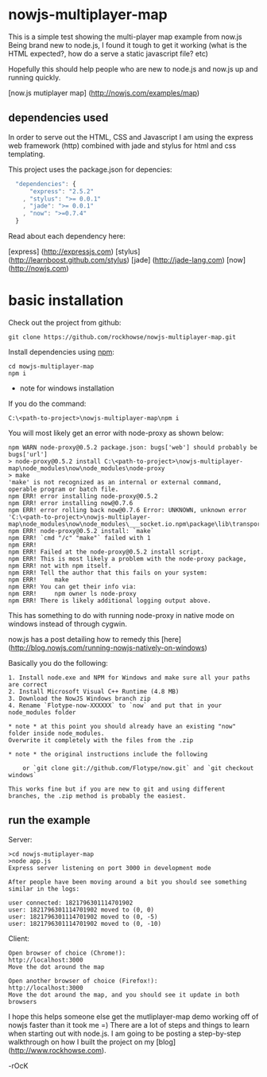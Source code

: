 nowjs-multiplayer-map
=====================

This is a simple test showing the multi-player map example from now.js
Being brand new to node.js, I found it tough to get it working (what is the HTML expected?, how do a serve a static javascript file? etc)

Hopefully this should help people who are new to node.js and now.js up and running quickly.

[now.js mutiplayer map] (http://nowjs.com/examples/map)

dependencies used
-----------------

In order to serve out the HTML, CSS and Javascript I am using the express web framework (http) combined with jade and stylus for html and css templating.

This project uses the package.json for depencies:

````javascript
  "dependencies": {
      "express": "2.5.2"
    , "stylus": ">= 0.0.1"
    , "jade": ">= 0.0.1"
    , "now": ">=0.7.4"
  }
````

Read about each dependency here:

[express] (http://expressjs.com)
[stylus] (http://learnboost.github.com/stylus)
[jade] (http://jade-lang.com)
[now] (http://nowjs.com)

basic installation
==================

Check out the project from github:

	git clone https://github.com/rockhowse/nowjs-multiplayer-map.git
	
Install dependencies using [npm](http://npmjs.org):

	cd mowjs-multiplayer-map
	npm i


* note for windows installation

If you do the command:

    C:\<path-to-project>\nowjs-multiplayer-map\npm i

You will most likely get an error with node-proxy as shown below:

    npm WARN node-proxy@0.5.2 package.json: bugs['web'] should probably be bugs['url']
    > node-proxy@0.5.2 install C:\<path-to-project>\nowjs-multiplayer-map\node_modules\now\node_modules\node-proxy
    > make
    'make' is not recognized as an internal or external command,
    operable program or batch file.
    npm ERR! error installing node-proxy@0.5.2
    npm ERR! error installing now@0.7.6
    npm ERR! error rolling back now@0.7.6 Error: UNKNOWN, unknown error 'C:\<path-to-project>\nowjs-multiplayer-map\node_modules\now\node_modules\___socket.io.npm\package\lib\transports\websocket'
    npm ERR! node-proxy@0.5.2 install: `make`
    npm ERR! `cmd "/c" "make"` failed with 1
    npm ERR!
    npm ERR! Failed at the node-proxy@0.5.2 install script.
    npm ERR! This is most likely a problem with the node-proxy package,
    npm ERR! not with npm itself.
    npm ERR! Tell the author that this fails on your system:
    npm ERR!     make
    npm ERR! You can get their info via:
    npm ERR!     npm owner ls node-proxy
    npm ERR! There is likely additional logging output above.

This has something to do with running node-proxy in native mode on windows instead of through cygwin.

now.js has a post detailing how to remedy this [here] (http://blog.nowjs.com/running-nowjs-natively-on-windows)

Basically you do the following:

    1. Install node.exe and NPM for Windows and make sure all your paths are correct
    2. Install Microsoft Visual C++ Runtime (4.8 MB)
    3. Download the NowJS Windows branch zip
    4. Rename `Flotype-now-XXXXXX` to `now` and put that in your node_modules folder

    * note * at this point you should already have an existing "now" folder inside node_modules.
    Overwrite it completely with the files from the .zip

    * note * the original instructions include the following

        or `git clone git://github.com/Flotype/now.git` and `git checkout windows`

    This works fine but if you are new to git and using different branches, the .zip method is probably the easiest.

run the example
---------------

Server:

	>cd nowjs-mutiplayer-map
	>node app.js
    Express server listening on port 3000 in development mode

    After people have been moving around a bit you should see something similar in the logs:

    user connected: 1821796301114701902
    user: 1821796301114701902 moved to (0, 0)
    user: 1821796301114701902 moved to (0, -5)
    user: 1821796301114701902 moved to (0, -10)

Client:

	Open browser of choice (Chrome!):
	http://localhost:3000
	Move the dot around the map
	
	Open another browser of choice (Firefox!):
	http://localhost:3000
	Move the dot around the map, and you should see it update in both browsers

I hope this helps someone else get the mutliplayer-map demo working off of nowjs faster than it took me =)
There are a lot of steps and things to learn when starting out with node.js. I am going to be posting a
step-by-step walkthrough on how I built the project on my [blog] (http://www.rockhowse.com).

-rOcK



